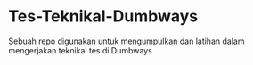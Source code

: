 # Tes-Teknikal-Dumbways
Sebuah repo digunakan untuk mengumpulkan dan latihan dalam mengerjakan teknikal tes di Dumbways
